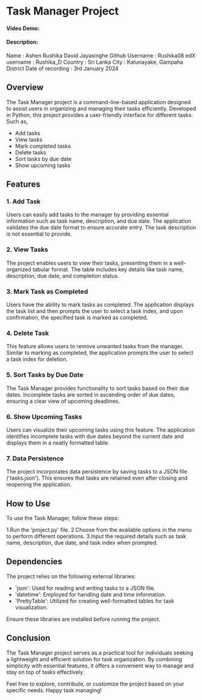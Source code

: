 # **Task Manager Project**

#### Video Demo:  <URL HERE>
#### Description:

Name                : Ashen Rushika David Jayasinghe
Github Username     : Rushika08
edX username        : Rushika_D
Country             : Sri Lanka
City                : Katunayake, Gampaha District
Date of recording   : 3rd January 2024


## Overview
The Task Manager project is a command-line-based application designed to assist users in organizing and managing their tasks efficiently. Developed in Python, this project provides a user-friendly interface for different tasks. Such as,
* Add tasks
* View tasks
* Mark completed tasks
* Delete tasks
* Sort tasks by due date
* Show upcoming tasks

## Features
### **1. Add Task**

Users can easily add tasks to the manager by providing essential information such as task name, description, and due date. The application validates the due date format to ensure accurate entry. The task description is not essential to provide.

### **2. View Tasks**

The project enables users to view their tasks, presenting them in a well-organized tabular format. The table includes key details like task name, description, due date, and completion status.

### **3. Mark Task as Completed**

Users have the ability to mark tasks as completed. The application displays the task list and then prompts the user to select a task index, and upon confirmation, the specified task is marked as completed.

### **4. Delete Task**

This feature allows users to remove unwanted tasks from the manager. Similar to marking as completed, the application prompts the user to select a task index for deletion.

### **5. Sort Tasks by Due Date**

The Task Manager provides functionality to sort tasks based on their due dates. Incomplete tasks are sorted in ascending order of due dates, ensuring a clear view of upcoming deadlines.

### **6. Show Upcoming Tasks**

Users can visualize their upcoming tasks using this feature. The application identifies incomplete tasks with due dates beyond the current date and displays them in a neatly formatted table.

### **7. Data Persistence**

The project incorporates data persistence by saving tasks to a JSON file ('tasks.json'). This ensures that tasks are retained even after closing and reopening the application.

## How to Use

To use the Task Manager, follow these steps:

1.Run the 'project.py' file.
2.Choose from the available options in the menu to perform different operations.
3.Input the required details such as task name, description, due date, and task index when prompted.

## Dependencies

The project relies on the following external libraries:

* 'json': Used for reading and writing tasks to a JSON file.
* 'datetime': Employed for handling date and time information.
* 'PrettyTable': Utilized for creating well-formatted tables for task visualization.

Ensure these libraries are installed before running the project.

## Conclusion

The Task Manager project serves as a practical tool for individuals seeking a lightweight and efficient solution for task organization. By combining simplicity with essential features, it offers a convenient way to manage and stay on top of tasks effectively.

Feel free to explore, contribute, or customize the project based on your specific needs. Happy task managing!
